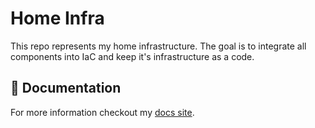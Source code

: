 # Home Infra

This repo represents my home infrastructure. The goal is to integrate all components into IaC and keep it's infrastructure as a code.

## :book: Documentation

For more information checkout my [docs site](https://vladimir-babichev.github.io/home-infra/).
